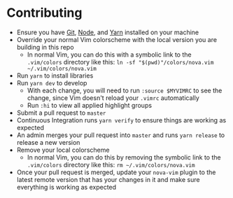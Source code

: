 # Contributing

- Ensure you have [Git](https://git-scm.com/), [Node](https://nodejs.org), and [Yarn](https://yarnpkg.com) installed on your machine
- Override your normal Vim colorscheme with the local version you are building in this repo
  - In normal Vim, you can do this with a symbolic link to the `.vim/colors` directory like this: `ln -sf "$(pwd)"/colors/nova.vim ~/.vim/colors/nova.vim`
- Run `yarn` to install libraries
- Run `yarn dev` to develop
  - With each change, you will need to run `:source $MYVIMRC` to see the change, since Vim doesn't reload your `.vimrc` automatically
  - Run `:hi` to view all applied highlight groups
- Submit a pull request to `master`
- Continuous Integration runs `yarn verify` to ensure things are working as expected
- An admin merges your pull request into `master` and runs `yarn release` to release a new version
- Remove your local colorscheme
  - In normal Vim, you can do this by removing the symbolic link to the `.vim/colors` directory like this: `rm ~/.vim/colors/nova.vim`
- Once your pull request is merged, update your `nova-vim` plugin to the latest remote version that has your changes in it and make sure everything is working as expected
